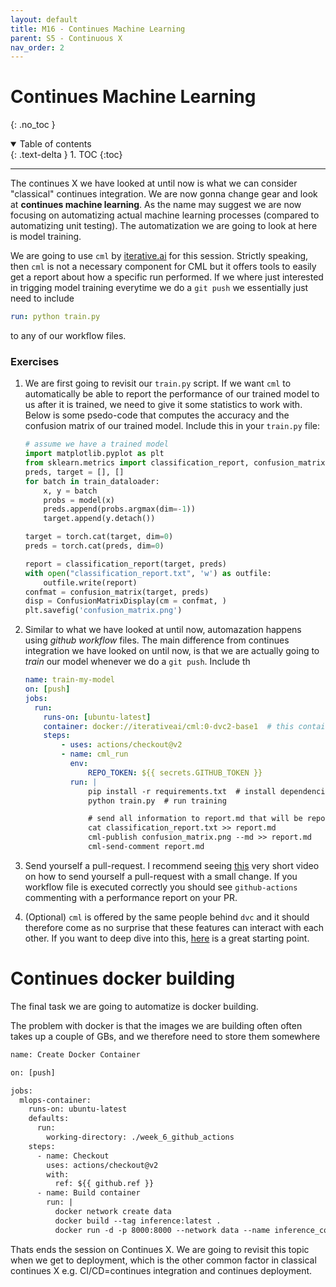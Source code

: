 ```yaml
---
layout: default
title: M16 - Continues Machine Learning
parent: S5 - Continuous X
nav_order: 2
---
```


# Continues Machine Learning
{: .no_toc }

<details open markdown="block">
  <summary>
    Table of contents
  </summary>
  {: .text-delta }
1. TOC
{:toc}
</details>

---

The continues X we have looked at until now is what we can consider "classical" continues integration. We are now gonna change gear and look at **continues machine learning**. As the name may suggest we are now focusing on automatizing actual machine learning processes (compared to automatizing unit testing). The automatization we are going to look at here is model training.

We are going to use `cml` by [iterative.ai](https://iterative.ai/) for this session. Strictly speaking, then `cml` is not a necessary component for CML but it offers tools to easily get a report about how a specific run performed. If we where just interested in trigging model training everytime we do a `git push` we essentially just need to include
```yaml
run: python train.py
```
to any of our workflow files. 

### Exercises

1. We are first going to revisit our `train.py` script. If we want `cml` to automatically be able to report the performance of
our trained model to us after it is trained, we need to give it some statistics to work with. Below is some psedo-code that computes the accuracy and the confusion matrix of our trained model. Include this in your `train.py` file:
   ```python
   # assume we have a trained model
   import matplotlib.pyplot as plt
   from sklearn.metrics import classification_report, confusion_matrix, ConfusionMatrixDisplay
   preds, target = [], []
   for batch in train_dataloader:
       x, y = batch
       probs = model(x)
       preds.append(probs.argmax(dim=-1))
       target.append(y.detach())

   target = torch.cat(target, dim=0)
   preds = torch.cat(preds, dim=0)

   report = classification_report(target, preds)
   with open("classification_report.txt", 'w') as outfile:
       outfile.write(report)
   confmat = confusion_matrix(target, preds)
   disp = ConfusionMatrixDisplay(cm = confmat, )
   plt.savefig('confusion_matrix.png')
   ```

2. Similar to what we have looked at until now, automazation happens using *github workflow* files. The main difference from continues integration we have looked on until now, is that we are actually going to *train* our model whenever we do a `git push`. Include th

    ```yaml
    name: train-my-model
    on: [push]
    jobs:
      run:
        runs-on: [ubuntu-latest]
        container: docker://iterativeai/cml:0-dvc2-base1  # this contains the continues machine learning pipeline
        steps:
            - uses: actions/checkout@v2
            - name: cml_run
              env:
                  REPO_TOKEN: ${{ secrets.GITHUB_TOKEN }}
              run: |
                  pip install -r requirements.txt  # install dependencies
                  python train.py  # run training

                  # send all information to report.md that will be reported to us when the workflow finish
                  cat classification_report.txt >> report.md
                  cml-publish confusion_matrix.png --md >> report.md
                  cml-send-comment report.md

    ```

3. Send yourself a pull-request. I recommend seeing [this](https://www.youtube.com/watch?v=xwyJexAnt9k) very short video on how to send yourself a pull-request with a small change. If you workflow file is executed correctly you should see `github-actions`
commenting with a performance report on your PR.

4. (Optional) `cml` is offered by the same people behind `dvc` and it should therefore come as no surprise that these features
   can interact with each other. If you want to deep dive into this, [here](https://cml.dev/doc/cml-with-dvc) is a great starting
   point.


# Continues docker building

The final task we are going to automatize is docker building. 

The problem with docker is that the images we are building often often takes up a couple of GBs, and we therefore need to store them somewhere 



```txt
name: Create Docker Container

on: [push]

jobs:
  mlops-container:
    runs-on: ubuntu-latest
    defaults:
      run:
        working-directory: ./week_6_github_actions
    steps:
      - name: Checkout
        uses: actions/checkout@v2
        with:
          ref: ${{ github.ref }}
      - name: Build container
        run: |
          docker network create data
          docker build --tag inference:latest .
          docker run -d -p 8000:8000 --network data --name inference_container inference:latest
```



Thats ends the session on Continues X. We are going to revisit this topic when we get to deployment, which is the other common factor in classical continues X e.g. CI/CD=continues integration and continues deployment.
